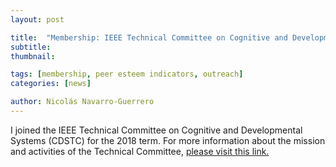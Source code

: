```yaml
---
layout: post

title:  "Membership: IEEE Technical Committee on Cognitive and Developmental Systems (CDSTC)"
subtitle: 
thumbnail: 

tags: [membership, peer esteem indicators, outreach]
categories: [news]

author: Nicolás Navarro-Guerrero
---
```


I joined the IEEE Technical Committee on Cognitive and Developmental Systems (CDSTC) for the 2018 term. For more information about the mission and activities of the Technical Committee, <a href="https://cis.ieee.org/technical-committees/cognitive-and-developmental-systems-technical-committee" target="_blank">please visit this link.</a>

<!--more-->

